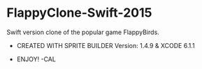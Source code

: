 # FlappyClone-Swift-2015
Swift version clone of the popular game FlappyBirds.

- CREATED WITH SPRITE BUILDER Version: 1.4.9 & XCODE 6.1.1

- ENJOY! -CAL
